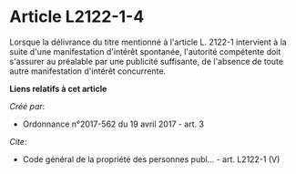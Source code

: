 # Article L2122-1-4

Lorsque la délivrance du titre mentionné à l'article L. 2122-1 intervient à la suite d'une manifestation d'intérêt spontanée,
l'autorité compétente doit s'assurer au préalable par une publicité suffisante, de l'absence de toute autre manifestation
d'intérêt concurrente.

**Liens relatifs à cet article**

_Créé par_:

  - Ordonnance n°2017-562 du 19 avril 2017 - art. 3

_Cite_:

  - Code général de la propriété des personnes publ... - art. L2122-1 (V)
